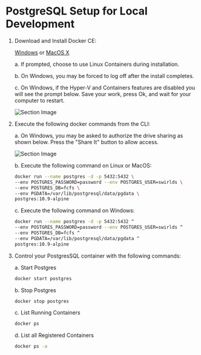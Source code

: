 # PostgreSQL Setup for Local Development

1.  Download and Install Docker CE:

    [Windows](https://hub.docker.com/editions/community/docker-ce-desktop-windows)
    or [MacOS X](https://hub.docker.com/editions/community/docker-ce-desktop-mac)

    a.  If prompted, choose to use Linux Containers during installation.

    b.  On Windows, you may be forced to log off after the install
        completes.

    c.  On Windows, if the Hyper-V and Containers features are disabled you
        will see the prompt below. Save your work, press Ok, and wait
        for your computer to restart.
        
       ![Section Image](images/psql-docker-setup-guide/image_bullet_1_section_c.png)

2.  Execute the following docker commands from the CLI:
    
    a.  On Windows, you may be asked to authorize the drive sharing as shown
       below. Press the "Share It" button to allow access.

    ![Section Image](images/psql-docker-setup-guide/image_bullet_2_section_a.png)
    
    b. Execute the following command on Linux or MacOS:

    ``` bash
    docker run --name postgres -d -p 5432:5432 \
    --env POSTGRES_PASSWORD=password --env POSTGRES_USER=swirlds \
    --env POSTGRES_DB=fcfs \
    --env PGDATA=/var/lib/postgresql/data/pgdata \
    postgres:10.9-alpine 
    ```
    
    c. Execute the following command on Windows:
    
    ``` bash
    docker run --name postgres -d -p 5432:5432 ^
    --env POSTGRES_PASSWORD=password --env POSTGRES_USER=swirlds ^
    --env POSTGRES_DB=fcfs ^
    --env PGDATA=/var/lib/postgresql/data/pgdata ^
    postgres:10.9-alpine 
    ```

3.  Control your PostgresSQL container with the following commands:

    a. Start Postgres
   
    ``` bash
    docker start postgres
    ```

    b. Stop Postgres

    ``` bash
    docker stop postgres
    ```

    c. List Running Containers
    
    ``` bash
    docker ps
    ```

    d. List all Registered Containers
    
    ``` bash
    docker ps -a
    ```
